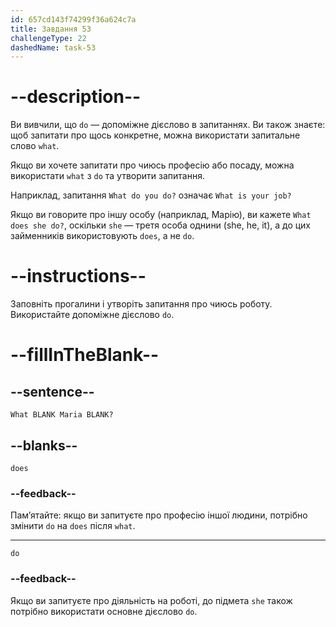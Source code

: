 ```yaml
---
id: 657cd143f74299f36a624c7a
title: Завдання 53
challengeType: 22
dashedName: task-53
---
```


# --description--

Ви вивчили, що `do` — допоміжне дієслово в запитаннях. Ви також знаєте: щоб запитати про щось конкретне, можна використати запитальне слово `what`.

Якщо ви хочете запитати про чиюсь професію або посаду, можна використати `what` з `do` та утворити запитання.

Наприклад, запитання `What do you do?` означає `What is your job?`

Якщо ви говорите про іншу особу (наприклад, Марію), ви кажете `What does she do?`, оскільки `she` — третя особа однини (she, he, it), а до цих займенників використовують `does`, а не `do`.

# --instructions--

Заповніть прогалини і утворіть запитання про чиюсь роботу. Використайте допоміжне дієслово `do`.

# --fillInTheBlank--

## --sentence--

`What BLANK Maria BLANK?`

## --blanks--

`does`

### --feedback--

Пам’ятайте: якщо ви запитуєте про професію іншої людини, потрібно змінити `do` на `does` після `what`.

---

`do`

### --feedback--

Якщо ви запитуєте про діяльність на роботі, до підмета `she` також потрібно використати основне дієслово `do`.
